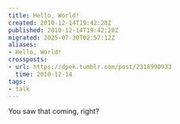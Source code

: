 ```yaml
---
title: Hello, World!
created: 2010-12-14T19:42:28Z
published: 2010-12-14T19:42:28Z
migrated: 2025-07-30T02:57:12Z
aliases:
- Hello, World!
crossposts:
- url: https://dpek.tumblr.com/post/2318990933
  time: 2010-12-14
tags:
- talk
---
```


You saw that coming, right?
